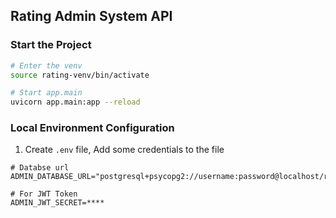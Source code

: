 ## Rating Admin System API

### Start the Project
```Bash
# Enter the venv
source rating-venv/bin/activate

# Start app.main
uvicorn app.main:app --reload
```

### Local Environment Configuration
1. Create `.env` file, Add some credentials to the file
```env
# Databse url
ADMIN_DATABASE_URL="postgresql+psycopg2://username:password@localhost/rating_admin"

# For JWT Token
ADMIN_JWT_SECRET=****

```